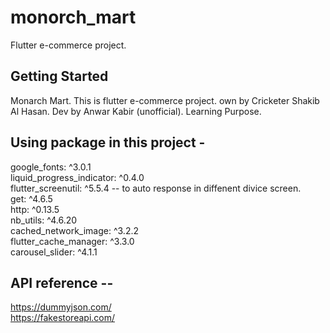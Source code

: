 # monorch_mart

Flutter e-commerce project. 

## Getting Started

Monarch Mart. This is flutter e-commerce project. own by Cricketer Shakib Al Hasan. Dev by Anwar Kabir (unofficial). Learning Purpose.

## Using package in this project -
   
google_fonts: ^3.0.1  
liquid_progress_indicator: ^0.4.0  
flutter_screenutil: ^5.5.4 -- to auto response in diffenent divice screen.  
get: ^4.6.5   
http: ^0.13.5  
nb_utils: ^4.6.20  
cached_network_image: ^3.2.2  
flutter_cache_manager: ^3.3.0  
carousel_slider: ^4.1.1  

## API reference --
https://dummyjson.com/  
https://fakestoreapi.com/  



